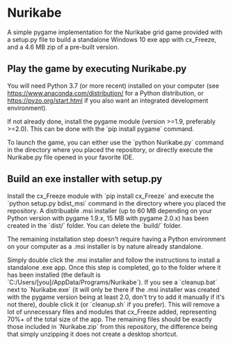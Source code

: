 # Nurikabe
A simple pygame implementation for the Nurikabe grid game provided with a setup.py file to build a standalone Windows 10 exe app with cx_Freeze, and a 4.6 MB zip of a pre-built version.

## Play the game by executing Nurikabe.py

You will need Python 3.7 (or more recent) installed on your computer (see https://www.anaconda.com/distribution/ for a Python distribution, or https://pyzo.org/start.html if you also want an integrated development environment).

If not already done, install the pygame module (version >=1.9, preferably >=2.0). This can be done with the ´pip install pygame´ command.

To launch the game, you can either use the ´python Nurikabe.py´ command in the directory where you placed the repository, or directly execute the Nurikabe.py file opened in your favorite IDE.

## Build an exe installer with setup.py

Install the cx_Freeze module with ´pip install cx_Freeze´ and execute the ´python setup.py bdist_msi´ command in the directory where you placed the repository. A distribuable .msi installer (up to 60 MB depending on your Python version with pygame 1.9.x, 15 MB with pygame 2.0.x) has been created in the ´dist/´ folder. You can delete the ´build/´ folder.

The remaining installation step doesn't require having a Python environment on your computer as a .msi installer is by nature already standalone.

Simply double click the .msi installer and follow the instructions to install a standalone .exe app. Once this step is completed, go to the folder where it has been installed (the default is ´C:/Users/[you]/AppData/Programs/Nurikabe´). If you see a ´cleanup.bat´ next to ´Nurikabe.exe´ (it will only be there if the .msi installer was created with the pygame version being at least 2.0, don't try to add it manually if it's not there), double click it (or ´cleanup.sh´ if you prefer). This will remove a lot of unnecessary files and modules that cx_Freeze added, representing 70%+ of the total size of the app. The remaining files should be exactly those included in ´Nurikabe.zip´ from this repository, the difference being that simply unzipping it does not create a desktop shortcut.
